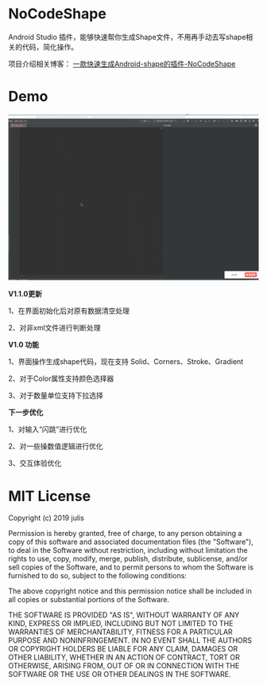 # NoCodeShape
Android Studio 插件，能够快速帮你生成Shape文件，不用再手动去写shape相关的代码，简化操作。

项目介绍相关博客： [一款快速生成Android-shape的插件-NoCodeShape](https://julis.wang/2019/11/27/%E4%B8%80%E6%AC%BE%E5%BF%AB%E9%80%9F%E7%94%9F%E6%88%90Android-shape%E7%9A%84%E6%8F%92%E4%BB%B6-NoCodeShape/ "一款快速生成Android-shape的插件-NoCodeShape")

# Demo
 ![image]( https://github.com/VomPom/NoCodeShape/blob/master/demo.gif)


**V1.1.0更新**

1、在界面初始化后对原有数据清空处理

2、对非xml文件进行判断处理

**V1.0 功能**

1、界面操作生成shape代码，现在支持 Solid、Corners、Stroke、Gradient

2、对于Color属性支持颜色选择器

3、对于数量单位支持下拉选择




**下一步优化**

1、对输入“闪跳”进行优化

2、对一些操数值逻辑进行优化

3、交互体验优化



# MIT License

Copyright (c) 2019 julis

Permission is hereby granted, free of charge, to any person obtaining a copy
of this software and associated documentation files (the "Software"), to deal
in the Software without restriction, including without limitation the rights
to use, copy, modify, merge, publish, distribute, sublicense, and/or sell
copies of the Software, and to permit persons to whom the Software is
furnished to do so, subject to the following conditions:

The above copyright notice and this permission notice shall be included in all
copies or substantial portions of the Software.

THE SOFTWARE IS PROVIDED "AS IS", WITHOUT WARRANTY OF ANY KIND, EXPRESS OR
IMPLIED, INCLUDING BUT NOT LIMITED TO THE WARRANTIES OF MERCHANTABILITY,
FITNESS FOR A PARTICULAR PURPOSE AND NONINFRINGEMENT. IN NO EVENT SHALL THE
AUTHORS OR COPYRIGHT HOLDERS BE LIABLE FOR ANY CLAIM, DAMAGES OR OTHER
LIABILITY, WHETHER IN AN ACTION OF CONTRACT, TORT OR OTHERWISE, ARISING FROM,
OUT OF OR IN CONNECTION WITH THE SOFTWARE OR THE USE OR OTHER DEALINGS IN THE
SOFTWARE.
